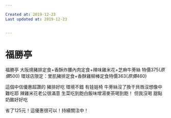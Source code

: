 ```yaml
---

Created at: 2019-12-23
Last updated at: 2019-12-23


---
```


# 福勝亭


福勝亭
大阪燒豬排定食+香酥炸腰內肉定食+辣味雞米花+芝麻牛蒡絲 特價$375(原價$500)
環球店限定：里肌豬排定食+香酥雞柳棒定食特價$363(原價$460)

這個中信優惠超讚的
豬排好吃
環境不錯
有娃娃椅
牛蒡絲沒了換干貝唇沒想像中難吃耶
辣雞米花老公很滿意
生菜吃到飽白飯味增湯麥茶喝到飽！
但我沒喝
甜點奶酪好好吃

省了125元！這優惠很可以！持續關注中！

